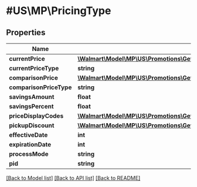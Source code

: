 # #US\MP\PricingType

## Properties

Name | Type | Description | Notes
------------ | ------------- | ------------- | -------------
**currentPrice** | [**\Walmart\Model\MP\US\Promotions\GetPromotionalPrices200ResponsePayloadPricingListPricingInnerCurrentPrice**](GetPromotionalPrices200ResponsePayloadPricingListPricingInnerCurrentPrice.md) |  |
**currentPriceType** | **string** |  |
**comparisonPrice** | [**\Walmart\Model\MP\US\Promotions\GetPromotionalPrices200ResponsePayloadPricingListPricingInnerCurrentPrice**](GetPromotionalPrices200ResponsePayloadPricingListPricingInnerCurrentPrice.md) |  | [optional]
**comparisonPriceType** | **string** |  | [optional]
**savingsAmount** | **float** |  | [optional]
**savingsPercent** | **float** |  | [optional]
**priceDisplayCodes** | [**\Walmart\Model\MP\US\Promotions\GetPromotionalPrices200ResponsePayloadPricingListPricingInnerPriceDisplayCodes**](GetPromotionalPrices200ResponsePayloadPricingListPricingInnerPriceDisplayCodes.md) |  | [optional]
**pickupDiscount** | [**\Walmart\Model\MP\US\Promotions\GetPromotionalPrices200ResponsePayloadPricingListPricingInnerPickupDiscount**](GetPromotionalPrices200ResponsePayloadPricingListPricingInnerPickupDiscount.md) |  | [optional]
**effectiveDate** | **int** |  | [optional]
**expirationDate** | **int** |  | [optional]
**processMode** | **string** |  | [optional]
**pid** | **string** |  | [optional]


[[Back to Model list]](../) [[Back to API list]](../../Api/US/MP) [[Back to README]](../../README.md)
